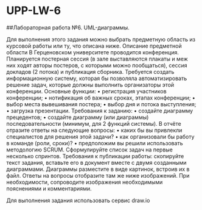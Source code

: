 # UPP-LW-6
##Лабораторная работа №6. UML-диаграммы.

Для выполнения этого задания можно выбрать предметную область из курсовой работы или ту, что описана ниже.
Описание предметной области
В Герценовском университете проводится конференция. Планируется постерная сессия (в зале выставляются плакаты и меж них ходят авторы постеров, с которыми можно пообщаться), сессия докладов (2 потока) и публикация сборника.
Требуется создать информационную систему, которая бы позволяла автоматизировать решение задач, которые должны выполнить организаторы этой конференции. 
Основные функции:
•	регистрация участников конференции;
•	нотификация об важных сроках, этапах конференции;
•	выбор места вывешивания постера;
•	выбор дня и потока выступления;
•	загрузка презентации.
Требования к заданию:
•	создайте диаграмму прецедентов;
•	создайте диаграмму (или диаграммы) последовательности (минимум, для 2 функций системы).
В отчёте отразите ответы на следующие вопросы:
•	каких бы вы привлекли специалистов для решения этой задачи?
•	как организовали бы работу в команде (роли, сроки)?
•	предположим вы решили использовать методологию SCRUM. Сформулируйте список задач на первые несколько спринтов.
Требования к публикации работы: скопируйте текст задания, вставьте его в документ вместе с двумя созданными диаграммами. Диаграммы разместите в виде картинок, встроив их в файл. Ответы на вопросы отобразите там же ниже изображений. При необходимости, сопроводите изображения необходимыми пояснениями и комментариями.

Для выполнения задания использовать сервис draw.io
